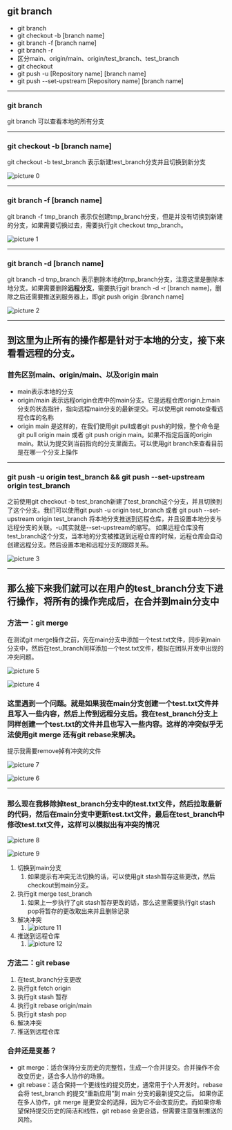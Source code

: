 ## git branch
* git branch
* git checkout -b [branch name]
* git branch -f [branch name]
* git branch -r
* 区分main、origin/main、origin/test_branch、test_branch
* git checkout
* git push -u [Repository name] [branch name]
* git push --set-upstream [Repository name] [branch name]
***

### git branch
git branch 可以查看本地的所有分支
***

### git checkout -b [branch name]
git checkout -b test_branch 表示新建test_branch分支并且切换到新分支

![picture 0](/assets/img/git%20branch/56ac3a11b34cb20d82790ec2465a807464426283c0b959b6a64bcbcac2eda5ed.png)  
***
### git branch -f [branch name]
git branch -f tmp_branch 表示仅创建tmp_branch分支，但是并没有切换到新建的分支，如果需要切换过去，需要执行git checkout tmp_branch。

![picture 1](/assets/img/git%20branch/734a2b9bbabe28a4fe298bc2e1df11bae5656c9f44e38d274eebc6dc82e85b76.png)  
***

### git branch -d [branch name]
git branch -d tmp_branch 表示删除本地的tmp_branch分支，注意这里是删除本地分支。如果需要删除**远程分支**，需要执行git branch -d -r [branch name]，删除之后还需要推送到服务器上，即git push origin :[branch name]

![picture 2](/assets/img/git%20branch/2f8561353a49ec2db64bce63fd96271f6d3991b5c26dc339f674b79fda0d96b2.png)  

***

## 到这里为止所有的操作都是针对于本地的分支，接下来看看远程的分支。

### 首先区别main、origin/main、以及origin main
* main表示本地的分支
* origin/main 表示远程origin仓库中的main分支。它是远程仓库origin上main分支的状态指针，指向远程main分支的最新提交。可以使用git remote查看远程仓库的名称
* origin main 是这样的，在我们使用git pull或者git push的时候，整个命令是git pull origin main 或者 git push origin main。如果不指定后面的origin main。默认为提交到当前指向的分支里面去。可以使用git branch来查看目前是在哪一个分支上操作
***

### git push -u origin test_branch && git push --set-upstream origin test_branch
之前使用git checkout -b test_branch新建了test_branch这个分支，并且切换到了这个分支。我们可以使用git push -u origin test_branch 或者 git push --set-upstream origin test_branch 将本地分支推送到远程仓库，并且设置本地分支与远程分支的关联。-u其实就是--set-upstream的缩写。
如果远程仓库没有test_branch这个分支，当本地的分支被推送到远程仓库的时候，远程仓库会自动创建远程分支。然后设置本地和远程分支的跟踪关系。

![picture 3](/assets/img/git%20branch/12665ee17e8df17b0039d48c8a31311945bbc6ad2d250a47d256da1d91f14353.png)  
***

## 那么接下来我们就可以在用户的test_branch分支下进行操作，将所有的操作完成后，在合并到main分支中

### 方法一：git merge
在测试git merge操作之前，先在main分支中添加一个test.txt文件，同步到main分支中，然后在test_branch同样添加一个test.txt文件，模拟在团队开发中出现的冲突问题。

![picture 5](/assets/img/git%20branch/104d2173de801045466757ea4c352c296d57b9fc944214cca3e7e62b8739e43d.png)  

![picture 4](/assets/img/git%20branch/43538c469c924cf7999ca6a190817a46bc8187816e0d73a5606df43212c93adc.png)  

### 这里遇到一个问题。就是如果我在main分支创建一个test.txt文件并且写入一些内容，然后上传到远程分支后。我在test_branch分支上同样创建一个test.txt的文件并且也写入一些内容。这样的冲突似乎无法使用git merge 还有git rebase来解决。
提示我需要remove掉有冲突的文件

![picture 7](/assets/img/git%20branch/17b5ee90d2354230980779a01ce6da999bca377744206eaf4e7b9dfed9b0327d.png)  


![picture 6](/assets/img/git%20branch/1eb3affc86335f06a54dd799ad162ac6033f65efe685b08de85417651ceb6fb9.png)  

***

### 那么现在我移除掉test_branch分支中的test.txt文件，然后拉取最新的代码，然后在main分支中更新test.txt文件，最后在test_branch中修改test.txt文件，这样可以模拟出有冲突的情况

![picture 8](/assets/img/git%20branch/080ae35ea1c8627402c46d492049e5d88d9101ec8206d9874b9a306da32071c1.png)  

![picture 9](/assets/img/git%20branch/36e1aaf0b2b6185088367a80b1e488daaa2a442d5248e58368a4160c3314d524.png)  



1. 切换到main分支
   1. 如果提示有冲突无法切换的话，可以使用git stash暂存这些更改，然后checkout到main分支。
2. 执行git merge test_branch
   1. 如果上一步执行了git stash暂存更改的话，那么这里需要执行git stash pop将暂存的更改取出来并且删除记录
3. 解决冲突
   1. ![picture 11](/assets/img/git%20branch/66004fdd73c30b9ef6d036f66639cac76375a4e474e41293ce7f8c622350672f.png)  
4. 推送到远程仓库
   1. ![picture 12](/assets/img/git%20branch/d961fafc61a3c10413373a1a88ff9542a3e0cd4f60193e2cd7620e6429a56f6e.png)  


### 方法二：git rebase
1. 在test_branch分支更改
2. 执行git fetch origin
3. 执行git stash 暂存
4. 执行git rebase origin/main
5. 执行git stash pop
6. 解决冲突
7. 推送到远程仓库

### 合并还是变基？
* git merge：适合保持分支历史的完整性，生成一个合并提交。合并操作不会改变历史，适合多人协作的场景。
* git rebase：适合保持一个更线性的提交历史，通常用于个人开发时。rebase 会将 test_branch 的提交“重新应用”到 main 分支的最新提交之后。
如果你正在多人协作，git merge 是更安全的选择，因为它不会改变历史。而如果你希望保持提交历史的简洁和线性，git rebase 会更合适，但需要注意强制推送的风险。
